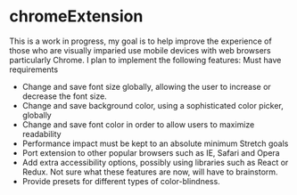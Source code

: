# chromeExtension
This is a work in progress, my goal is to help improve the experience of those who are visually imparied use mobile devices with web browsers
particularly Chrome.  I plan to implement the following features:
Must have requirements
-	Change and save font size globally, allowing the user to increase or decrease the font size.
-	Change and save background color, using a sophisticated color picker, globally
-	Change and save font color in order to allow users to maximize readability
-	Performance impact must be kept to an absolute minimum
Stretch goals
-	Port extension to other popular browsers such as IE, Safari and Opera
-	Add extra accessibility options, possibly using libraries such as React or Redux.  Not sure what these features are now, will have to brainstorm.
-	Provide presets for different types of color-blindness.
